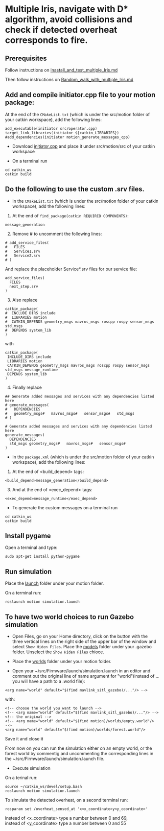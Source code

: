 # Multiple Iris, navigate with D* algorithm, avoid collisions and check if detected overheat corresponds to fire.

## Prerequisites
Follow instructions on [Inastall_and_test_multiple_Iris.md](https://github.com/dimitra-savvani/ROS_multiple_iris/blob/main/Instructions/Inastall_and_test_multiple_Iris.md)

Then follow instructions on [Random_walk_with_multiple_Iris.md](https://github.com/dimitra-savvani/ROS_multiple_iris/blob/main/Instructions/Random_walk_with_multiple_Iris.md)

## Add and compile initiator.cpp file to your motion package:

At the end of the `CMakeList.txt` (which is under the src/motion folder of your catkin workspace), add the following lines:

```
add_executable(initiator src/operator.cpp)
target_link_libraries(initiator ${catkin_LIBRARIES})
#add_dependencies(initiator motion_generate_messages_cpp)
```
* Download [initiator.cpp](https://github.com/dimitra-savvani/ROS_multiple_iris/blob/main/motion//src/initiator.cpp) and place it under src/motion/src of your catkin workspace

* On  a terminal run
```
cd catkin_ws
catkin build
```

## Do the following to use the custom .srv files.

* In the `CMakeList.txt` (which is under the src/motion folder of your catkin workspace), add the following lines:

1. At the end of `find_package(catkin REQUIRED COMPONENTS)`:
```
message_generation
```
2. Remove # to uncomment the following lines:
```
# add_service_files(
#   FILES
#   Service1.srv
#   Service2.srv
# )
```
And replace the placeholder Service*.srv files for our service file:
```
add_service_files(
  FILES
  next_step.srv
)
```
3. Also replace
```
catkin_package(
#  INCLUDE_DIRS include
#  LIBRARIES motion
#  CATKIN_DEPENDS geometry_msgs mavros_msgs roscpp rospy sensor_msgs std_msgs
#  DEPENDS system_lib
)
```
with
```
catkin_package(
 INCLUDE_DIRS include
 LIBRARIES motion
 CATKIN_DEPENDS geometry_msgs mavros_msgs roscpp rospy sensor_msgs std_msgs message_runtime
 DEPENDS system_lib
)
```
4. Finally replace
```
## Generate added messages and services with any dependencies listed here
# generate_messages(
#   DEPENDENCIES
#   geometry_msgs#   mavros_msgs#   sensor_msgs#   std_msgs
# )
```

```
# Generate added messages and services with any dependencies listed here
generate_messages(
  DEPENDENCIES
  std_msgs geometry_msgs#   mavros_msgs#   sensor_msgs#   
)
```


* In the `package.xml` (which is under the src/motion folder of your catkin workspace), add the following lines:

1. At the end of <build_depend> tags:
```
<build_depend>message_generation</build_depend>
```

3. And at the end of <exec_depend> tags:
```
<exec_depend>message_runtime</exec_depend>
```
* To generate the custom messages on  a terminal run
```
cd catkin_ws
catkin build
```

## Install pygame 

Open a terminal and type:
```
sudo apt-get install python-pygame
```
## Run simulation

Place the [launch](https://github.com/dimitra-savvani/ROS_multiple_iris/tree/main/motion/launch) folder under your motion folder.

On a terminal run:
```
roslaunch motion simulation.launch
```

## To have two world choices to run Gazebo simulation

* Open Files, go on your Home directory, click on the button with the three vertical lines on the right side of the upper bar of the window and select `Show Hiden Files`. Place the [models](https://github.com/dimitra-savvani/ROS_multiple_iris/tree/main/models) folder under your .gazebo folder. Unselect the `Show Hiden Files` chioce.

* Place the [worlds](https://github.com/dimitra-savvani/ROS_multiple_iris/tree/main/motion/worlds) folder under your motion folder.

* Open your ~/src/Firmware/launch/simulation.launch in an editor and comment out the original line of name argument for "world"(instead of ... you will have a path to a .world file):

```
<arg name="world" default="$(find mavlink_sitl_gazebo)/..."/> -->
```

with:
```
<!-- choose the world you want to launch -->
<!-- <arg name="world" default="$(find mavlink_sitl_gazebo)/..."/> --> <!-- the original --> 
<!-- <arg name="world" default="$(find motion)/worlds/empty.world"/>  -->
<arg name="world" default="$(find motion)/worlds/forest.world"/>
```
Save it and close it



From now on you can run the simulation either on an empty world, or the forest world by commentig and uncommenting the corresponding lines in the ~/src/Firmware/launch/simulation.launch file.

* Execute simulation

On a terinal run:
```
source ~/catkin_ws/devel/setup.bash
roslaunch motion simulation.launch
```
To simulate the detected overheat, on a second terminal run:
```
rosparam set /overheat_sensed_at 'x<x_coordinate>y<y_coordinate>'
```
instead of <x_coordinate> type a number between 0 and 69,     
instead of <y_coordinate> type a number between 0 and 55


